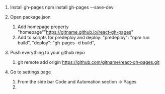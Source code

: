 1. Install gh-pages
npm install gh-pages --save-dev

2. Open package.json
   1. Add homepage property
         "homepage""https://gitname.github.io/react-gh-pages"
   2. Add to scripts for predeploy and deploy:
        "predeploy": "npm run build",
        "deploy": "gh-pages -d build",

3. Push everything to your github repo
   1. git remote add origin https://github.com/gitname/react-gh-pages.git

4. Go to settings page
   1. From the side bar Code and Automation section -> Pages
   2. 
